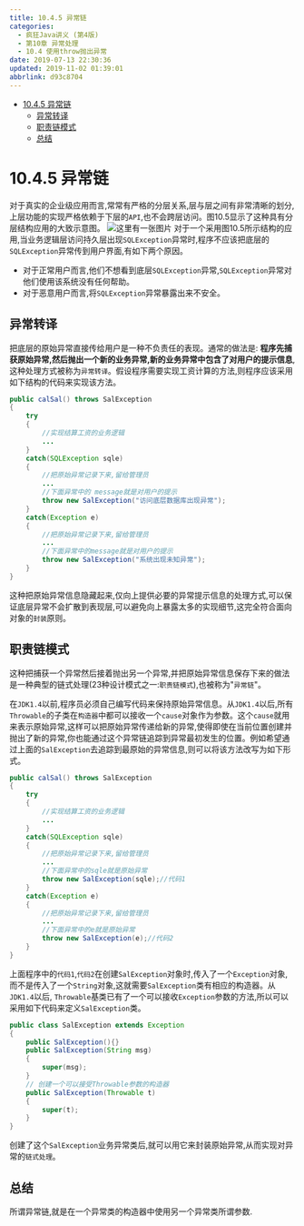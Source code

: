 ```yaml
---
title: 10.4.5 异常链
categories: 
  - 疯狂Java讲义 (第4版)
  - 第10章 异常处理
  - 10.4 使用throw抛出异常
date: 2019-07-13 22:30:36
updated: 2019-11-02 01:39:01
abbrlink: d93c8704
---
```

- [10.4.5 异常链](/ReadingNotes/d93c8704/#10-4-5-异常链)
    - [异常转译](/ReadingNotes/d93c8704/#异常转译)
    - [职责链模式](/ReadingNotes/d93c8704/#职责链模式)
    - [总结](/ReadingNotes/d93c8704/#总结)

<!--more-->
<script src="https://cdn.bootcss.com/jquery/3.4.0/jquery.slim.min.js"></script>
<script>$(document).ready(function () {$(".post-body > ul:nth-child(1)").hide();});</script>

<!--end-->
# 10.4.5 异常链 #
对于真实的企业级应用而言,常常有严格的分层关系,层与层之间有非常清晰的划分,上层功能的实现严格依赖于下层的`API`,也不会跨层访问。图10.5显示了这种具有分层结构应用的大致示意图。
![这里有一张图片](https://image-1257720033.cos.ap-shanghai.myqcloud.com/blog/readbooknote/fangkuangJavaJiangYi3/10/4.png)
对于一个采用图10.5所示结构的应用,当业务逻辑层访问持久层出现`SQLException`异常时,程序不应该把底层的`SQLException`异常传到用户界面,有如下两个原因。
- 对于正常用户而言,他们不想看到底层`SQLException`异常,`SQLException`异常对他们使用该系统没有任何帮助。
- 对于恶意用户而言,将`SQLException`异常暴露出来不安全。
## 异常转译 ##
把底层的原始异常直接传给用户是一种不负责任的表现。通常的做法是:
**程序先捕获原始异常,然后抛出一个新的业务异常,新的业务异常中包含了对用户的提示信息**,这种处理方式被称为`异常转译`。假设程序需要实现工资计算的方法,则程序应该采用如下结构的代码来实现该方法。
```java
public calSal() throws SalException
{
    try
    {
        //实现结算工资的业务逻辑
        ...
    }
    catch(SQLException sqle)
    {
        //把原始异常记录下来,留给管理员
        ...
        //下面异常中的 message就是对用户的提示
        throw new SalException("访问底层数据库出现异常");
    }
    catch(Exception e)
    {
        //把原始异常记录下来,留给管理员
        ...
        //下面异常中的message就是对用户的提示
        throw new SalException("系统出现未知异常");
    }
}
```
这种把原始异常信息隐藏起来,仅向上提供必要的异常提示信息的处理方式,可以保证底层异常不会扩散到表现层,可以避免向上暴露太多的实现细节,这完全符合面向对象的`封装`原则。
## 职责链模式 ##
这种把捕获一个异常然后接着抛出另一个异常,并把原始异常信息保存下来的做法是一种典型的链式处理(23种设计模式之一:`职责链模式`),也被称为"`异常链`"。

在`JDK1.4`以前,程序员必须自己编写代码来保持原始异常信息。从`JDK1.4`以后,所有`Throwable`的子类在`构造器`中都可以接收一个`cause`对象作为参数。这个`cause`就用来表示原始异常,这样可以把原始异常传递给新的异常,使得即使在当前位置创建并抛出了新的异常,你也能通过这个异常链追踪到异常最初发生的位置。例如希望通过上面的`SalException`去追踪到最原始的异常信息,则可以将该方法改写为如下形式。
```java
public calSal() throws SalException
{
    try
    {
        //实现结算工资的业务逻辑
        ...
    }
    catch(SQLException sqle)
    {
        //把原始异常记录下来,留给管理员
        ...
        //下面异常中的sqle就是原始异常
        throw new SalException(sqle);//代码1
    }
    catch(Exception e)
    {
        //把原始异常记录下来,留给管理员
        ...
        //下面异常中的e就是原始异常
        throw new SalException(e);//代码2
    }
}
```
上面程序中的`代码1`,`代码2`在创建`SalException`对象时,传入了一个`Exception`对象,而不是传入了一个`String`对象,这就需要`SalException`类有相应的构造器。从`JDK1.4`以后, `Throwable`基类已有了一个可以接收`Exception`参数的方法,所以可以采用如下代码来定义`SalException`类。
```java
public class SalException extends Exception
{
	public SalException(){}
	public SalException(String msg)
	{
		super(msg);
	}
	// 创建一个可以接受Throwable参数的构造器
	public SalException(Throwable t)
	{
		super(t);
	}
}
```
创建了这个`SalException`业务异常类后,就可以用它来封装原始异常,从而实现对异常的`链式处理`。
## 总结 ##
所谓异常链,就是在一个异常类的构造器中使用另一个异常类所谓参数.

